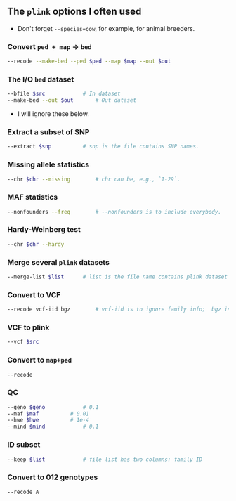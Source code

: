 ## The `plink` options I often used

- Don't forget `--species=cow`, for example, for animal breeders.

### Convert `ped + map` $\to$ `bed`

```bash
--recode --make-bed --ped $ped --map $map --out $out
```

### The I/O `bed` dataset

```bash
--bfile $src			# In dataset
--make-bed --out $out		# Out dataset
```

- I will ignore these below.

### Extract a subset of SNP
```bash
--extract $snp			# snp is the file contains SNP names.
```

### Missing allele statistics

```bash
--chr $chr --missing		# chr can be, e.g., `1-29`.
```

### MAF statistics

```bash
--nonfounders --freq		# --nonfounders is to include everybody.
```

### Hardy-Weinberg test

```bash
--chr $chr --hardy
```

### Merge several `plink` datasets

```bash
--merge-list $list		# list is the file name contains plink dataset name stems
```

### Convert to VCF

```bash
--recode vcf-iid bgz		# vcf-iid is to ignore family info;  bgz is to save to `.gz`
```

### VCF to plink

```bash
--vcf $src
```

### Convert to `map+ped`

```bash
--recode
```

### QC

```bash
--geno $geno			# 0.1
--maf $maf			# 0.01
--hwe $hwe			# 1e-4
--mind $mind			# 0.1
```

### ID subset

```bash
--keep $list			# file list has two columns: family ID
```

### Convert to 012 genotypes

```bash
--recode A
```
